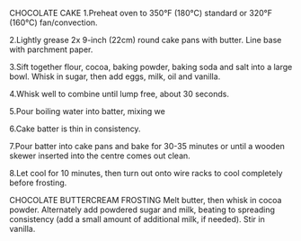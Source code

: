 CHOCOLATE CAKE
 1.Preheat oven to 350°F (180°C) standard or 320°F (160°C) fan/convection.

2.Lightly grease 2x 9-inch (22cm) round cake pans with butter. Line base with parchment paper.

3.Sift together flour, cocoa, baking powder, baking soda and salt into a large bowl. Whisk in sugar, then add eggs, milk, oil and vanilla. 

4.Whisk well to combine until lump free, about 30 seconds.

5.Pour boiling water into batter, mixing we

6.Cake batter is thin in consistency.

7.Pour batter into cake pans and bake for 30-35 minutes or until a wooden skewer inserted into the centre comes out clean.

8.Let cool for 10 minutes, then turn out onto wire racks to cool completely before frosting.

CHOCOLATE BUTTERCREAM FROSTING
Melt butter, then whisk in cocoa powder. Alternately add powdered sugar and milk, beating to spreading consistency (add a small amount of additional milk, if needed). Stir in vanilla.


